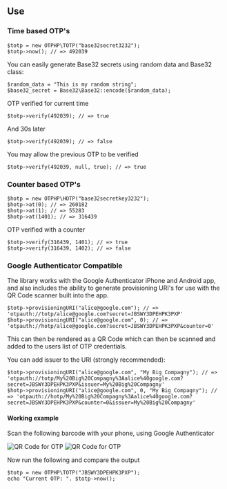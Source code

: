 ## Use

### Time based OTP's

    $totp = new OTPHP\TOTP("base32secret3232");
    $totp->now(); // => 492039

You can easily generate Base32 secrets using random data and Base32 class:

    $random_data = "This is my random string";
    $base32_secret = Base32\Base32::encode($random_data);

OTP verified for current time

    $totp->verify(492039); // => true

And 30s later

    $totp->verify(492039); // => false

You may allow the previous OTP to be verified

    $totp->verify(492039, null, true); // => true


### Counter based OTP's

    $hotp = new OTPHP\HOTP("base32secretkey3232");
    $hotp->at(0); // => 260182
    $hotp->at(1); // => 55283
    $hotp->at(1401); // => 316439

OTP verified with a counter

    $totp->verify(316439, 1401); // => true
    $totp->verify(316439, 1402); // => false

### Google Authenticator Compatible

The library works with the Google Authenticator iPhone and Android app, and also
includes the ability to generate provisioning URI's for use with the QR Code scanner
built into the app.

    $totp->provisioningURI("alice@google.com"); // => 'otpauth://totp/alice@google.com?secret=JBSWY3DPEHPK3PXP'
    $hotp->provisioningURI("alice@google.com", 0); // => 'otpauth://hotp/alice@google.com?secret=JBSWY3DPEHPK3PXP&counter=0'

This can then be rendered as a QR Code which can then be scanned and added to the users
list of OTP credentials.

You can add issuer to the URI (strongly recommended):

    $totp->provisioningURI("alice@google.com", "My Big Compagny"); // => 'otpauth://totp/My%20Big%20Compagny%3Aalice%40google.com?secret=JBSWY3DPEHPK3PXP&issuer=My%20Big%20Compagny'
    $hotp->provisioningURI("alice@google.com", 0, "My Big Compagny"); // => 'otpauth://hotp/My%20Big%20Compagny%3Aalice%40google.com?secret=JBSWY3DPEHPK3PXP&counter=0&issuer=My%20Big%20Compagny' 

#### Working example

Scan the following barcode with your phone, using Google Authenticator

![QR Code for OTP](http://chart.apis.google.com/chart?cht=qr&chs=250x250&chl=otpauth%3A%2F%2Ftotp%2Falice%40google.com%3Fsecret%3DJBSWY3DPEHPK3PXP)
![QR Code for OTP](http://chart.apis.google.com/chart?cht=qr&chs=250x250&chl=otpauth%3A%2F%2Ftotp%2FMy%2520Big%2520Compagny%253Aalice%2540google.com%3Fperiod%3D60%26issuer%3DMy%2520Big%2520Compagny%26algorithm%3Dsha1%26digits%3D6%26secret%3DJBSWY3DPEHPK3PXP)

Now run the following and compare the output

    $totp = new OTPHP\TOTP("JBSWY3DPEHPK3PXP");
    echo "Current OTP: ". $totp->now();
